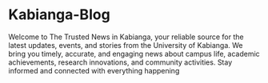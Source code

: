 # Kabianga-Blog
Welcome to The Trusted News in Kabianga, your reliable source for the latest updates, events, and stories from the University of Kabianga. We bring you timely, accurate, and engaging news about campus life, academic achievements, research innovations, and community activities. Stay informed and connected with everything happening 
